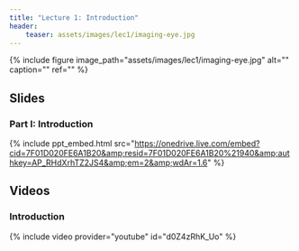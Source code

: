 ```yaml
---
title: "Lecture 1: Introduction"
header:
    teaser: assets/images/lec1/imaging-eye.jpg
---
```



{% include figure
image_path="assets/images/lec1/imaging-eye.jpg"
alt="" caption="" ref=""
%}

## Slides


### Part I: Introduction

{% include ppt_embed.html
src="https://onedrive.live.com/embed?cid=7F01D020FE6A1B20&amp;resid=7F01D020FE6A1B20%21940&amp;authkey=AP_RHdXrhTZ2JS4&amp;em=2&amp;wdAr=1.6" %}


## Videos

### Introduction

{% include video provider="youtube" id="d0Z4zRhK_Uo" %}

